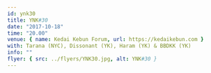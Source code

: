 ```yaml
---
id: ynk30
title: YNK#30
date: "2017-10-18"
time: "20.00"
venue: { name: Kedai Kebun Forum, url: https://kedaikebun.com }
with: Tarana (NYC), Dissonant (YK), Haram (YK) & BBDKK (YK)
info: ""
flyer: { src: ../flyers/YNK30.jpg, alt: YNK#30 }
---
```


